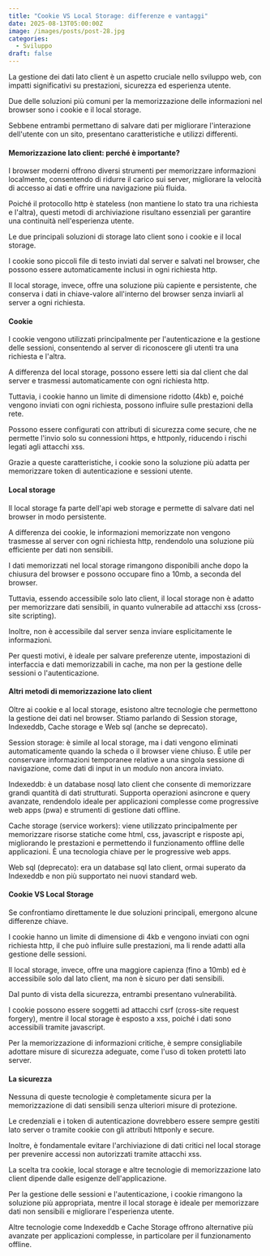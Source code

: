 ```yaml
---
title: "Cookie VS Local Storage: differenze e vantaggi"
date: 2025-08-13T05:00:00Z
image: /images/posts/post-28.jpg
categories:
  - Sviluppo
draft: false
---
```


La gestione dei dati lato client è un aspetto cruciale nello sviluppo web, con impatti significativi su prestazioni, sicurezza ed esperienza utente.

Due delle soluzioni più comuni per la memorizzazione delle informazioni nel browser sono i cookie e il local storage.

Sebbene entrambi permettano di salvare dati per migliorare l'interazione dell'utente con un sito, presentano caratteristiche e utilizzi differenti.

#### Memorizzazione lato client: perché è importante?

I browser moderni offrono diversi strumenti per memorizzare informazioni localmente, consentendo di ridurre il carico sui server, migliorare la velocità di accesso ai dati e offrire una navigazione più fluida.

Poiché il protocollo http è stateless (non mantiene lo stato tra una richiesta e l'altra), questi metodi di archiviazione risultano essenziali per garantire una continuità nell'esperienza utente.

Le due principali soluzioni di storage lato client sono i cookie e il local storage.

I cookie sono piccoli file di testo inviati dal server e salvati nel browser, che possono essere automaticamente inclusi in ogni richiesta http.

Il local storage, invece, offre una soluzione più capiente e persistente, che conserva i dati in chiave-valore all'interno del browser senza inviarli al server a ogni richiesta.

#### Cookie

I cookie vengono utilizzati principalmente per l'autenticazione e la gestione delle sessioni, consentendo al server di riconoscere gli utenti tra una richiesta e l'altra.

A differenza del local storage, possono essere letti sia dal client che dal server e trasmessi automaticamente con ogni richiesta http.

Tuttavia, i cookie hanno un limite di dimensione ridotto (4kb) e, poiché vengono inviati con ogni richiesta, possono influire sulle prestazioni della rete.

Possono essere configurati con attributi di sicurezza come secure, che ne permette l'invio solo su connessioni https, e httponly, riducendo i rischi legati agli attacchi xss.

Grazie a queste caratteristiche, i cookie sono la soluzione più adatta per memorizzare token di autenticazione e sessioni utente.

#### Local storage

Il local storage fa parte dell'api web storage e permette di salvare dati nel browser in modo persistente.

A differenza dei cookie, le informazioni memorizzate non vengono trasmesse al server con ogni richiesta http, rendendolo una soluzione più efficiente per dati non sensibili.

I dati memorizzati nel local storage rimangono disponibili anche dopo la chiusura del browser e possono occupare fino a 10mb, a seconda del browser.

Tuttavia, essendo accessibile solo lato client, il local storage non è adatto per memorizzare dati sensibili, in quanto vulnerabile ad attacchi xss (cross-site scripting).

Inoltre, non è accessibile dal server senza inviare esplicitamente le informazioni.

Per questi motivi, è ideale per salvare preferenze utente, impostazioni di interfaccia e dati memorizzabili in cache, ma non per la gestione delle sessioni o l'autenticazione.

#### Altri metodi di memorizzazione lato client

Oltre ai cookie e al local storage, esistono altre tecnologie che permettono la gestione dei dati nel browser. Stiamo parlando di Session storage, Indexeddb, Cache storage e Web sql (anche se deprecato).

Session storage: è simile al local storage, ma i dati vengono eliminati automaticamente quando la scheda o il browser viene chiuso. È utile per conservare informazioni temporanee relative a una singola sessione di navigazione, come dati di input in un modulo non ancora inviato.

Indexeddb: è un database nosql lato client che consente di memorizzare grandi quantità di dati strutturati. Supporta operazioni asincrone e query avanzate, rendendolo ideale per applicazioni complesse come progressive web apps (pwa) e strumenti di gestione dati offline.

Cache storage (service workers): viene utilizzato principalmente per memorizzare risorse statiche come html, css, javascript e risposte api, migliorando le prestazioni e permettendo il funzionamento offline delle applicazioni. È una tecnologia chiave per le progressive web apps.

Web sql (deprecato): era un database sql lato client, ormai superato da Indexeddb e non più supportato nei nuovi standard web.

#### Cookie VS Local Storage

Se confrontiamo direttamente le due soluzioni principali, emergono alcune differenze chiave.

I cookie hanno un limite di dimensione di 4kb e vengono inviati con ogni richiesta http, il che può influire sulle prestazioni, ma li rende adatti alla gestione delle sessioni.

Il local storage, invece, offre una maggiore capienza (fino a 10mb) ed è accessibile solo dal lato client, ma non è sicuro per dati sensibili.

Dal punto di vista della sicurezza, entrambi presentano vulnerabilità.

I cookie possono essere soggetti ad attacchi csrf (cross-site request forgery), mentre il local storage è esposto a xss, poiché i dati sono accessibili tramite javascript.

Per la memorizzazione di informazioni critiche, è sempre consigliabile adottare misure di sicurezza adeguate, come l'uso di token protetti lato server.

#### La sicurezza

Nessuna di queste tecnologie è completamente sicura per la memorizzazione di dati sensibili senza ulteriori misure di protezione.

Le credenziali e i token di autenticazione dovrebbero essere sempre gestiti lato server o tramite cookie con gli attributi httponly e secure.

Inoltre, è fondamentale evitare l'archiviazione di dati critici nel local storage per prevenire accessi non autorizzati tramite attacchi xss.

La scelta tra cookie, local storage e altre tecnologie di memorizzazione lato client dipende dalle esigenze dell'applicazione.

Per la gestione delle sessioni e l'autenticazione, i cookie rimangono la soluzione più appropriata, mentre il local storage è ideale per memorizzare dati non sensibili e migliorare l'esperienza utente.

Altre tecnologie come Indexeddb e Cache Storage offrono alternative più avanzate per applicazioni complesse, in particolare per il funzionamento offline.
